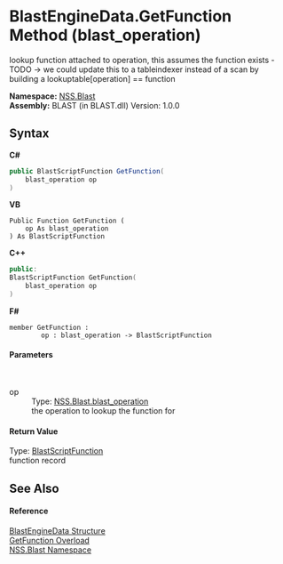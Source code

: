 # BlastEngineData.GetFunction Method (blast_operation)
 

lookup function attached to operation, this assumes the function exists - TODO -> we could update this to a tableindexer instead of a scan by building a lookuptable[operation] == function

**Namespace:**&nbsp;<a href="88b55311-4a89-0894-e27a-e157e443c7f7.md">NSS.Blast</a><br />**Assembly:**&nbsp;BLAST (in BLAST.dll) Version: 1.0.0

## Syntax

**C#**<br />
``` C#
public BlastScriptFunction GetFunction(
	blast_operation op
)
```

**VB**<br />
``` VB
Public Function GetFunction ( 
	op As blast_operation
) As BlastScriptFunction
```

**C++**<br />
``` C++
public:
BlastScriptFunction GetFunction(
	blast_operation op
)
```

**F#**<br />
``` F#
member GetFunction : 
        op : blast_operation -> BlastScriptFunction 

```


#### Parameters
&nbsp;<dl><dt>op</dt><dd>Type: <a href="545d7548-930f-7c02-0adc-5220144448d3.md">NSS.Blast.blast_operation</a><br />the operation to lookup the function for</dd></dl>

#### Return Value
Type: <a href="4c6d14f4-14ae-a622-3763-13b615f5d263.md">BlastScriptFunction</a><br />function record

## See Also


#### Reference
<a href="54e0839f-a7d2-83ae-b999-168019175d84.md">BlastEngineData Structure</a><br /><a href="b6018446-3777-4099-29db-38377ffaab06.md">GetFunction Overload</a><br /><a href="88b55311-4a89-0894-e27a-e157e443c7f7.md">NSS.Blast Namespace</a><br />